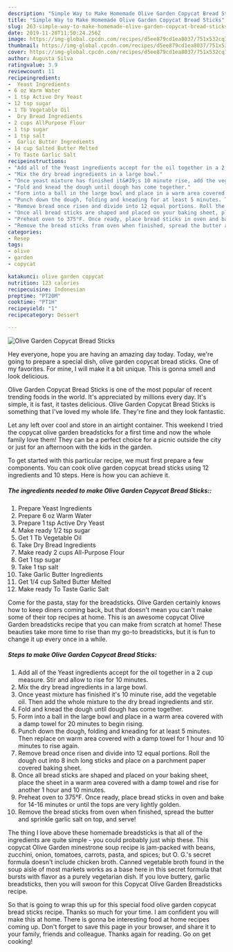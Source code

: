 ```yaml
---
description: "Simple Way to Make Homemade Olive Garden Copycat Bread Sticks"
title: "Simple Way to Make Homemade Olive Garden Copycat Bread Sticks"
slug: 263-simple-way-to-make-homemade-olive-garden-copycat-bread-sticks
date: 2019-11-28T11:50:24.256Z
image: https://img-global.cpcdn.com/recipes/d5ee879cd1ea8037/751x532cq70/olive-garden-copycat-bread-sticks-recipe-main-photo.jpg
thumbnail: https://img-global.cpcdn.com/recipes/d5ee879cd1ea8037/751x532cq70/olive-garden-copycat-bread-sticks-recipe-main-photo.jpg
cover: https://img-global.cpcdn.com/recipes/d5ee879cd1ea8037/751x532cq70/olive-garden-copycat-bread-sticks-recipe-main-photo.jpg
author: Augusta Silva
ratingvalue: 3.9
reviewcount: 11
recipeingredient:
-  Yeast Ingredients
- 6 oz Warm Water
- 1 tsp Active Dry Yeast
- 12 tsp sugar
- 1 Tb Vegetable Oil
-  Dry Bread Ingredients
- 2 cups AllPurpose Flour
- 1 tsp sugar
- 1 tsp salt
-  Garlic Butter Ingredients
- 14 cup Salted Butter Melted
- To Taste Garlic Salt
recipeinstructions:
- "Add all of the Yeast ingredients accept for the oil together in a 2 cup measure. Stir and allow to rise for 10 minutes."
- "Mix the dry bread ingredients in a large bowl."
- "Once yeast mixture has finished it&#39;s 10 minute rise, add the vegetable oil. Then add the whole mixture to the dry bread ingredients and stir."
- "Fold and knead the dough until dough has come together."
- "Form into a ball in the large bowl and place in a warm area covered with a damp towel for 20 minutes to begin rising."
- "Punch down the dough, folding and kneading for at least 5 minutes. Then replace on warm area covered with a damp towel for 1 hour and 10 minutes to rise again."
- "Remove bread once risen and divide into 12 equal portions. Roll the dough out into 8 inch long sticks and place on a parchment paper covered baking sheet."
- "Once all bread sticks are shaped and placed on your baking sheet, place the sheet in a warm area covered with a damp towel and rise for another 1 hour and 10 minutes."
- "Preheat oven to 375°F. Once ready, place bread sticks in oven and bake for 14-16 minutes or until the tops are very lightly golden."
- "Remove the bread sticks from oven when finished, spread the butter and sprinkle garlic salt on top, and serve!"
categories:
- Resep
tags:
- olive
- garden
- copycat

katakunci: olive garden copycat
nutrition: 123 calories
recipecuisine: Indonesian
preptime: "PT20M"
cooktime: "PT1H"
recipeyield: "1"
recipecategory: Dessert

---
```



![Olive Garden Copycat Bread Sticks](https://img-global.cpcdn.com/recipes/d5ee879cd1ea8037/751x532cq70/olive-garden-copycat-bread-sticks-recipe-main-photo.jpg)

Hey everyone, hope you are having an amazing day today. Today, we're going to prepare a special dish, olive garden copycat bread sticks. One of my favorites. For mine, I will make it a bit unique. This is gonna smell and look delicious.

Olive Garden Copycat Bread Sticks is one of the most popular of recent trending foods in the world. It's appreciated by millions every day. It's simple, it is fast, it tastes delicious. Olive Garden Copycat Bread Sticks is something that I've loved my whole life. They're fine and they look fantastic.

Let any left over cool and store in an airtight container. This weekend I tried the copycat olive garden breadsticks for a first time and now the whole family love them! They can be a perfect choice for a picnic outside the city or just for an afternoon with the kids in the garden.


To get started with this particular recipe, we must first prepare a few components. You can cook olive garden copycat bread sticks using 12 ingredients and 10 steps. Here is how you can achieve it.

##### The ingredients needed to make Olive Garden Copycat Bread Sticks::

1. Prepare  Yeast Ingredients
1. Prepare 6 oz Warm Water
1. Prepare 1 tsp Active Dry Yeast
1. Make ready 1/2 tsp sugar
1. Get 1 Tb Vegetable Oil
1. Take  Dry Bread Ingredients
1. Make ready 2 cups All-Purpose Flour
1. Get 1 tsp sugar
1. Take 1 tsp salt
1. Take  Garlic Butter Ingredients
1. Get 1/4 cup Salted Butter Melted
1. Make ready To Taste Garlic Salt


Come for the pasta, stay for the breadsticks. Olive Garden certainly knows how to keep diners coming back, but that doesn&#39;t mean you can&#39;t make some of their top recipes at home. This is an awesome copycat Olive Garden breadsticks recipe that you can make from scratch at home! These beauties take more time to rise than my go-to breadsticks, but it is fun to change it up every once in a while. 

##### Steps to make Olive Garden Copycat Bread Sticks:

1. Add all of the Yeast ingredients accept for the oil together in a 2 cup measure. Stir and allow to rise for 10 minutes.
1. Mix the dry bread ingredients in a large bowl.
1. Once yeast mixture has finished it&#39;s 10 minute rise, add the vegetable oil. Then add the whole mixture to the dry bread ingredients and stir.
1. Fold and knead the dough until dough has come together.
1. Form into a ball in the large bowl and place in a warm area covered with a damp towel for 20 minutes to begin rising.
1. Punch down the dough, folding and kneading for at least 5 minutes. Then replace on warm area covered with a damp towel for 1 hour and 10 minutes to rise again.
1. Remove bread once risen and divide into 12 equal portions. Roll the dough out into 8 inch long sticks and place on a parchment paper covered baking sheet.
1. Once all bread sticks are shaped and placed on your baking sheet, place the sheet in a warm area covered with a damp towel and rise for another 1 hour and 10 minutes.
1. Preheat oven to 375°F. Once ready, place bread sticks in oven and bake for 14-16 minutes or until the tops are very lightly golden.
1. Remove the bread sticks from oven when finished, spread the butter and sprinkle garlic salt on top, and serve!


The thing I love above these homemade breadsticks is that all of the ingredients are quite simple - you could probably just whip these. This copycat Olive Garden minestrone soup recipe is jam-packed with beans, zucchini, onion, tomatoes, carrots, pasta, and spices; but O. G.&#39;s secret formula doesn&#39;t include chicken broth. Canned vegetable broth found in the soup aisle of most markets works as a base here in this secret formula that bursts with flavor as a purely vegetarian dish. If you love buttery, garlic breadsticks, then you will swoon for this Copycat Olive Garden Breadsticks recipe. 

So that is going to wrap this up for this special food olive garden copycat bread sticks recipe. Thanks so much for your time. I am confident you will make this at home. There is gonna be interesting food at home recipes coming up. Don't forget to save this page in your browser, and share it to your family, friends and colleague. Thanks again for reading. Go on get cooking!
